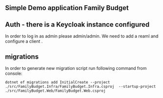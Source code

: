 ﻿## Simple Demo application Family Budget


## Auth - there is a Keycloak instance configured
In order to log in as admin please admin/admin.
We need to add a reaml and  configure a client .

## migrations
In order to generate new migration script run following command from console:


```
dotnet ef migrations add InitialCreate --project ./src/FamilyBudget.Infra/FamilyBudget.Infra.csproj  --startup-project ./src/FamilyBudget.Web/FamilyBudget.Web.csproj
```